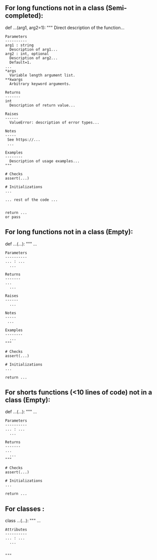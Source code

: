 
For long functions not in a class (Semi-completed):
---------------------------------------------------

def ...(arg1, arg2=1):
    """
    Direct description of the function...
    
    Parameters
    ----------
    arg1 : string
      Description of arg1...
    arg2 : int, optional
      Description of arg2...
      Default=1.
    ...
    *args
      Variable length argument list.
    **kwargs
      Arbitrary keyword arguments.
    
    Returns
    -------
    int
      Description of return value...
    
    Raises
    ------
      ValueError: description of error types...
    
    Notes
    -----
     See https://...
     ...
    
    Examples
    --------
      Description of usage examples...
    """
    
    # Checks
    assert(...)
    
    # Initializations
    ...
        
    ... rest of the code ...
    
    
    return ...
    or pass
    
    

For long functions not in a class (Empty):
------------------------------------------

def ...(...):
    """
    ...
    
    Parameters
    ----------
    ... : ...
      ...
    
    Returns
    -------
    ...
      ...
    
    Raises
    ------
      ...
    
    Notes
    -----
     ...
    
    Examples
    --------
      ...
    """
    
    # Checks
    assert(...)
    
    # Initializations
    ...
    
    return ...
    
    

For shorts functions (<10 lines of code) not in a class (Empty):
----------------------------------------------------------------

def ...(...):
    """
    ...
    
    Parameters
    ----------
    ... : ...
      ...
    
    Returns
    -------
    ...
      ...
    """
    
    # Checks
    assert(...)
    
    # Initializations
    ...
    
    return ...
    
    

For classes :
-------------

class ...(...):
    """
    ...
    
    Attributes
    ----------
    ... : ...
      ...
    
    
    """



    
    
    
    
    